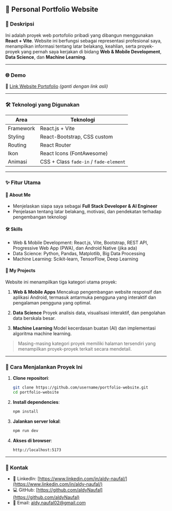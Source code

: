 

## 💼 Personal Portfolio Website

### 📌 Deskripsi

Ini adalah proyek web portofolio pribadi yang dibangun menggunakan **React + Vite**. Website ini berfungsi sebagai representasi profesional saya, menampilkan informasi tentang latar belakang, keahlian, serta proyek-proyek yang pernah saya kerjakan di bidang **Web & Mobile Development**, **Data Science**, dan **Machine Learning**.

---

### 🌐 Demo

🔗 [Link Website Portofolio](https://your-portfolio-link.com) *(ganti dengan link asli)*

---

### 🛠️ Teknologi yang Digunakan

| Area      | Teknologi                              |
| --------- | -------------------------------------- |
| Framework | React.js + Vite                        |
| Styling   | React-Bootstrap, CSS custom            |
| Routing   | React Router                           |
| Ikon      | React Icons (FontAwesome)              |
| Animasi   | CSS + Class `fade-in` / `fade-element` |

---

### ✨ Fitur Utama

#### 🧑 About Me

* Menjelaskan siapa saya sebagai **Full Stack Developer & AI Engineer**
* Penjelasan tentang latar belakang, motivasi, dan pendekatan terhadap pengembangan teknologi

#### 🛠️ Skills

* Web & Mobile Development: React.js, Vite, Bootstrap, REST API, Progressive Web App (PWA), dan Android Native (jika ada)
* Data Science: Python, Pandas, Matplotlib, Big Data Processing
* Machine Learning: Scikit-learn, TensorFlow, Deep Learning

#### 📁 My Projects

Website ini menampilkan tiga kategori utama proyek:

1. **Web & Mobile Apps**
   Mencakup pengembangan website responsif dan aplikasi Android, termasuk antarmuka pengguna yang interaktif dan pengalaman pengguna yang optimal.

2. **Data Science**
   Proyek analisis data, visualisasi interaktif, dan pengolahan data berskala besar.

3. **Machine Learning**
   Model kecerdasan buatan (AI) dan implementasi algoritma machine learning.

> Masing-masing kategori proyek memiliki halaman tersendiri yang menampilkan proyek-proyek terkait secara mendetail.

---

### 🚀 Cara Menjalankan Proyek Ini

1. **Clone repositori**:

   ```bash
   git clone https://github.com/username/portfolio-website.git
   cd portfolio-website
   ```

2. **Install dependencies**:

   ```bash
   npm install
   ```

3. **Jalankan server lokal**:

   ```bash
   npm run dev
   ```

4. **Akses di browser**:

   ```
   http://localhost:5173
   ```

---


### 📩 Kontak

* 💼 LinkedIn: [https://www.linkedin.com/in/aldy-naufal/](https://www.linkedin.com/in/aldy-naufal/)
* 💻 GitHub: [https://github.com/aldyNaufal](https://github.com/aldyNaufal)
* 📧 Email: [aldy.naufal02@gmail.com](aldy.naufal02@gmail.com)
